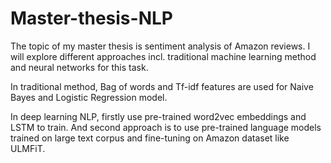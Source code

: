 # Master-thesis-NLP

The topic of my master thesis is sentiment analysis of Amazon reviews. I will explore different approaches incl. traditional machine learning method and neural networks for this task.

In traditional method, Bag of words and Tf-idf features are used for Naive Bayes and Logistic Regression model. 

In deep learning NLP, firstly use pre-trained word2vec embeddings and LSTM to train. And second approach is to use pre-trained language models trained on large text corpus and fine-tuning on Amazon dataset like ULMFiT.


